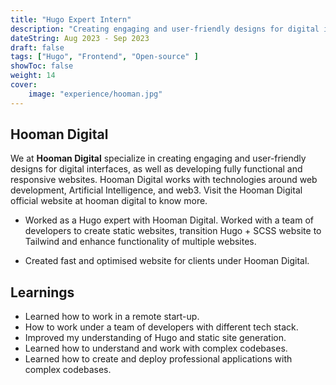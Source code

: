 ```yaml
---
title: "Hugo Expert Intern"
description: "Creating engaging and user-friendly designs for digital interfaces, as well as developing fully functional and responsive websites. working with technologies around web development, Artificial Intelligence, and web3."
dateString: Aug 2023 - Sep 2023
draft: false
tags: ["Hugo", "Frontend", "Open-source" ]
showToc: false
weight: 14
cover:
    image: "experience/hooman.jpg"
--- 
```


## Hooman Digital

We at **Hooman Digital** specialize in creating engaging and user-friendly designs for digital interfaces, as well as developing fully functional and responsive websites. Hooman Digital works with technologies around web development, Artificial Intelligence, and web3. Visit the Hooman Digital official website at hooman digital to know more.

- Worked as a Hugo expert with Hooman Digital. Worked with a team of developers to create static websites, transition Hugo + SCSS website to Tailwind and enhance functionality of multiple websites.

- Created fast and optimised website for clients under Hooman Digital.

## Learnings

- Learned how to work in a remote start-up.
- How to work under a team of developers with different tech stack.
- Improved my understanding of Hugo and static site generation.
- Learned how to understand and work with complex codebases.
- Learned how to create and deploy professional applications with complex codebases.
